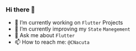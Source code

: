### Hi there 👋

- 🔭 I’m currently working on `Flutter` Projects
- 🌱 I’m currently improving my `State` `Manegement`
- 💬 Ask me about `Flutter`
- 📫 How to reach me: `@CNacuta`
<!--- 
[![Claudiu's GitHub stats](https://github-readme-stats.vercel.app/api?username=nacuta)](https://github.com/nacuta/github-readme-stats)
--->
